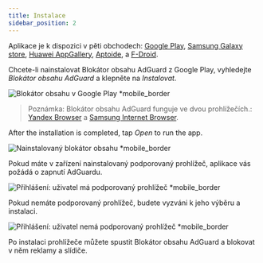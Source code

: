 ```yaml
---
title: Instalace
sidebar_position: 2
---
```


Aplikace je k dispozici v pěti obchodech: [Google Play](https://play.google.com/store/apps/details?id=com.adguard.android.contentblocker), [Samsung Galaxy store](https://galaxystore.samsung.com/detail/com.adguard.android.contentblocker), [Huawei AppGallery](https://appgallery.huawei.com/#/app/C100440597), [Aptoide](https://adguard-content-blocker.en.aptoide.com/), a [F-Droid](https://f-droid.org/en/packages/com.adguard.android.contentblocker/).

Chcete-li nainstalovat Blokátor obsahu AdGuard z Google Play, vyhledejte _Blokátor obsahu AdGuard_ a klepněte na _Instalovat_.

![Blokátor obsahu v Google Play *mobile_border](https://cdn.adtidy.org/content/Kb/ad_blocker/content_blocker/content_blocker_play_market.jpg)

> Poznámka: Blokátor obsahu AdGuard funguje ve dvou prohlížečích.: [Yandex Browser](https://browser.yandex.com/) a [Samsung Internet Browser](https://play.google.com/store/apps/details?id=com.sec.android.app.sbrowser).

After the installation is completed, tap _Open_ to run the app.

![Nainstalovaný blokátor obsahu *mobile_border](https://cdn.adtidy.org/content/Kb/ad_blocker/content_blocker/content_blocker_play_market_installed.jpg)

Pokud máte v zařízení nainstalovaný podporovaný prohlížeč, aplikace vás požádá o zapnutí AdGuardu.

![Přihlášení: uživatel má podporovaný prohlížeč *mobile_border](https://cdn.adtidy.org/content/Kb/ad_blocker/content_blocker/content_blocker_onboarding2.jpg)

Pokud nemáte podporovaný prohlížeč, budete vyzváni k jeho výběru a instalaci.

![Přihlášení: uživatel nemá podporovaný prohlížeč *mobile_border](https://cdn.adtidy.org/content/Kb/ad_blocker/content_blocker/content_blocker_onboarding3.jpg)

Po instalaci prohlížeče můžete spustit Blokátor obsahu AdGuard a blokovat v něm reklamy a slídiče.